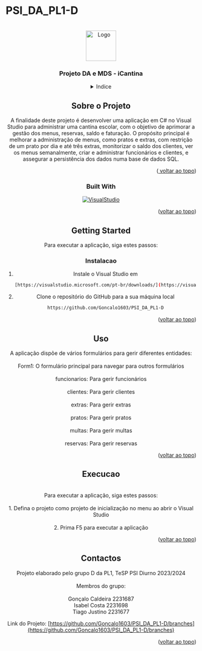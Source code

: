 # PSI_DA_PL1-D
<a name="readme-top"></a>

<br />
<div align="center">
  <a href="https://github.com/Goncalo1603/PSI_DA_PL1-D">
    <img src="images/images.png" alt="Logo" width="80" height="80">
  </a>

<h3 align="center">Projeto DA e MDS - iCantina</h3>

<details>
  <summary>Indice</summary>
  <ol>
    <li>
      <a href="#sobre-o-projeto">Sobre o Projeto</a>
      <ul>
        <li><a href="#built-with">Built With</a></li>
      </ul>
    </li>
    <li>
      <a href="#getting-started">Getting Started</a>
      <ul>
        <li><a href="#instalacao">Instalação</a></li>
      </ul>
    </li>
    <li><a href="#uso">Uso</a></li>
    <li><a href="#execucao">Execução</a></li>
    <li><a href="#contactos">Contactos</a></li>
  </ol>
</details>



## Sobre o Projeto

A finalidade deste projeto é desenvolver uma aplicação em C# no Visual Studio para administrar uma cantina escolar, com o objetivo de aprimorar a gestão dos menus, reservas, saldo e faturação. O propósito principal é melhorar a administração de menus, como pratos e extras, com restrição de um prato por dia e até três extras, monitorizar o saldo dos clientes, ver os menus semanalmente, criar e administrar funcionários e clientes, e assegurar a persistência dos dados numa base de dados SQL.

<p align="right">(<a href="#readme-top"> voltar ao topo</a>)</p>




### Built With

[![VisualStudio][visualstudio.microsoft.com]][VisualStudio-url]

<p align="right">(<a href="#readme-top">voltar ao topo</a>)</p>



## Getting Started

Para executar a aplicação, siga estes passos:


### Instalacao

1. Instale o Visual Studio em
   ```sh
   [https://visualstudio.microsoft.com/pt-br/downloads/](https://visualstudio.microsoft.com/pt-br/downloads/)
   ```

2. Clone o repositório do GitHub para a sua máquina local
   ```sh
   https://github.com/Goncalo1603/PSI_DA_PL1-D
   ```

<p align="right">(<a href="#readme-top">voltar ao topo</a>)</p>



## Uso

A aplicação dispõe de vários formulários para gerir diferentes entidades:
<br />
<br />
  Form1: O formulário principal para navegar para outros formulários
  <br />
  <br />
  funcionarios: Para gerir funcionários
  <br />
  <br />
  clientes: Para gerir clientes
  <br />
  <br />
  extras: Para gerir extras
  <br />
  <br />
  pratos: Para gerir pratos
  <br />
  <br />
  multas: Para gerir multas
  <br />
  <br />
  reservas: Para gerir reservas
<br />

<p align="right">(<a href="#readme-top">voltar ao topo</a>)</p>


## Execucao
<br />
Para executar a aplicação, siga estes passos:
<br />
  <br />
1. Defina o projeto como projeto de inicialização no menu ao abrir o Visual Studio
   <br />
     <br />
2. Prima F5 para executar a aplicação
   <br />
   
<p align="right">(<a href="#readme-top">voltar ao topo</a>)</p>



## Contactos

Projeto elaborado pelo grupo D da PL1, TeSP PSI Diurno 2023/2024
<br />
<br />
Membros do grupo:
<br />
<br />
  Gonçalo Caldeira 2231687
  <br />
  Isabel Costa 2231698
  <br />
  Tiago Justino 2231677
  <br />
  
  
  

Link do Projeto: [https://github.com/Goncalo1603/PSI_DA_PL1-D/branches](https://github.com/Goncalo1603/PSI_DA_PL1-D/branches)
<br />
<p align="right">(<a href="#readme-top">voltar ao topo</a>)</p>




[visualstudio.microsoft.com]: https://encrypted-tbn0.gstatic.com/images?q=tbn:ANd9GcQRR3eevUzRX9TPm1Dng2YruzldXRpJgKspeA&s
[VisualStudio-url]: visualstudio.microsoft.com
